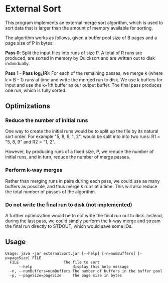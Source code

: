# External Sort

This program implements an external merge sort algorithm, which is used to sort data that is larger than the amount of memory available for sorting.

The algorithm works as follows, given a buffer pool size of B pages and a page size of P in bytes:

**Pass 0**: Split the input files into runs of size P. A total of R runs are produced, are sorted in memory by Quicksort and are written out to disk individually.

**Pass 1 - Pass log<sub>k</sub>(R)**:
For each of the remaining passes, we merge k (where k = B - 1) runs at time and write the merged run to disk. We use k buffers for input and use the k+1th buffer as our output buffer. The final pass produces one run, which is fully sorted.

## Optimizations

### Reduce the number of initial runs
One way to create the initial runs would be to split up the file by its natural sort order. For example "5, 8, 9, 1, 2", would be split into into two runs: R1 = "5, 8, 9" and R2 = "1, 2".

However, by producing runs of a fixed size, P, we reduce the number of initial runs, and in turn, reduce the number of merge passes.

### Perform k-way merges

Rather than merging runs in pairs during each pass, we could use as many buffers as possible, and thus merge k runs at a time. This will also reduce the total number of passes of the algorithm.

### Do not write the final run to disk (not implemented)

A further optimization would be to not write the final run out to disk. Instead, during the last pass, we could simply perform the k-way merge and stream the final run directly to STDOUT, which would save some IOs.

## Usage
```
Usage: java -jar externalSort.jar [--help] [-n=numBuffers] [-p=pageSize] FILE
  FILE                    The file to sort
      --help                  display this help message
  -n, --numBuffers=numBuffers The number of buffers in the buffer pool
  -p, --pageSize=pageSize     The page size in bytes
  ``` 


